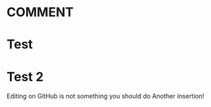 # COMMENT #
# Test #
# Test 2 #
Editing on GitHub is not something you should do
Another insertion!

